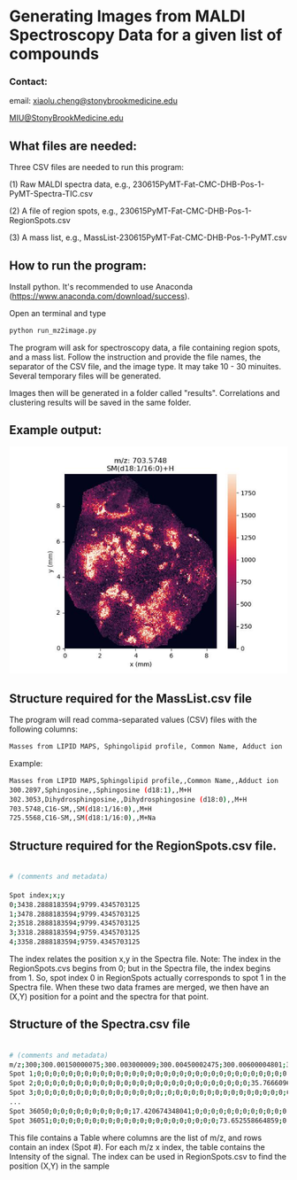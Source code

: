 # Generating Images from MALDI Spectroscopy Data for a given list of compounds

### Contact:
email: xiaolu.cheng@stonybrookmedicine.edu

MIU@StonyBrookMedicine.edu

## What files are needed:

Three CSV files are needed to run this program:

(1) Raw MALDI spectra data, e.g., 230615PyMT-Fat-CMC-DHB-Pos-1-PyMT-Spectra-TIC.csv

(2) A file of region spots, e.g., 230615PyMT-Fat-CMC-DHB-Pos-1-RegionSpots.csv

(3) A mass list, e.g., MassList-230615PyMT-Fat-CMC-DHB-Pos-1-PyMT.csv

## How to run the program:

Install python. It's recommended to use Anaconda (https://www.anaconda.com/download/success).

Open an terminal and type

```bash
python run_mz2image.py
```
The program will ask for spectroscopy data, a file containing region spots, and a mass list. Follow the instruction and provide the file names, the separator of the CSV file, and the image type. It may take 10 - 30 minuites. Several temporary files will be generated.

Images then will be generated in a folder called "results". Correlations and clustering results will be saved in the same folder.

## Example output:
![alt text](https://github.com/SBU-CC-MIU/MIU-MZ-to-Image/blob/main/images/11_SM(d18-1-16-0)%2BH.jpg)

## Structure required for the MassList.csv file

The program will read comma-separated values (CSV) files with the following columns:
```bash
Masses from LIPID MAPS,	Sphingolipid profile, Common Name, Adduct ion  
```

Example:

```bash
Masses from LIPID MAPS,Sphingolipid profile,,Common Name,,Adduct ion
300.2897,Sphingosine,,Sphingosine (d18:1),,M+H
302.3053,Dihydrosphingosine,,Dihydrosphingosine (d18:0),,M+H
703.5748,C16-SM,,SM(d18:1/16:0),,M+H
725.5568,C16-SM,,SM(d18:1/16:0),,M+Na
```

## Structure required for the RegionSpots.csv file.

```bash

# (comments and metadata)

Spot index;x;y
0;3438.2888183594;9799.4345703125
1;3478.2888183594;9799.4345703125
2;3518.2888183594;9799.4345703125
3;3318.2888183594;9759.4345703125
4;3358.2888183594;9759.4345703125
```
The index relates the position x,y in the Spectra file. Note: The index in the RegionSpots.cvs begins from 0; but in the Spectra file, the index begins from 1. So, spot index 0 in RegionSpots actually corresponds to spot 1 in the Spectra file. When these two data frames are merged, we then have an (X,Y) position for a point and the spectra for that point.


## Structure of the Spectra.csv file

```bash

# (comments and metadata)
m/z;300;300.00150000075;300.003000009;300.00450002475;300.00600004801;300.00750007876;300.00900011701;300.01050016276;300.01200021601; ...
Spot 1;0;0;0;0;0;0;0;0;0;0;0;0;0;0;0;0;0;0;0;0;0;0;0;0;0;0;0;0;0;0;0;0;0;0;0;0;0;0;0;0;0;0;0;0;0;0;0;0;0;0;0;0;0;0;0;0;0;0;0;0;0;0;0;0;
Spot 2;0;0;0;0;0;0;0;0;0;0;0;0;0;0;0;0;0;0;0;0;0;0;0;0;0;0;0;35.766609604734;0;0;0;0;0;0;0;0;0;0;0;0;0;0;0;356.53662416509;0;0;0;0;0;0;
Spot 3;0;0;0;0;0;0;0;0;0;0;0;0;0;0;0;0;;0;0;0;0;0;0;0;0;0;0;0;0;0;0;0;0;142.80817433434;0;0;0;0;0;0;0;35.766609604734;0;0;0;0;0;0;0;0;0;
...
Spot 36050;0;0;0;0;0;0;0;0;0;0;17.420674348041;0;0;0;0;0;0;0;0;0;0;0;0;21.58083538638;0;0;0;0;0;0;0;0;35.766609604734;0;0;0;0;0;0;0;0;0;
Spot 36051;0;0;0;0;0;0;0;0;0;0;0;0;0;0;0;0;0;0;0;0;0;73.652558664859;0;0;0;0;0;0;0;0;0;0;0;0;0;0;0;0;0;35.766609604734;0;0;0;0;0;0;0;0;0;
```

This file contains a Table where columns are the list of m/z, and rows contain an index (Spot #). For each m/z x index, the table contains the Intensity of the signal.
The index can be used in RegionSpots.csv to find the position (X,Y) in the sample
